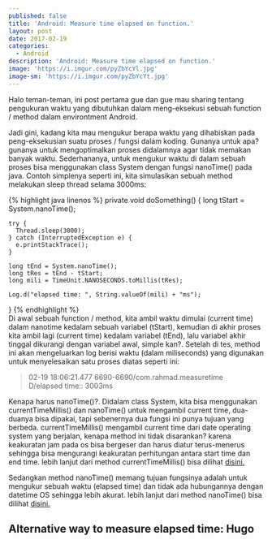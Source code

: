 ```yaml
---
published: false
title: 'Android: Measure time elapsed on function.'
layout: post
date: 2017-02-19
categories:
  - Android
description: 'Android: Measure time elapsed on function.'
image: 'https://i.imgur.com/pyZbYcYl.jpg'
image-sm: 'https://i.imgur.com/pyZbYcYt.jpg'
---
```


Halo teman-teman, ini post pertama gue dan gue mau sharing tentang pengukuran waktu yang dibutuhkan dalam meng-eksekusi sebuah function / method dalam environtment Android.

Jadi gini, kadang kita mau mengukur berapa waktu yang dihabiskan pada peng-eksekusian suatu proses / fungsi dalam koding. Gunanya untuk apa? gunanya untuk mengoptimalkan proses didalamnya agar tidak memakan banyak waktu. Sederhananya, untuk mengukur waktu di dalam sebuah proses bisa menggunakan class System dengan fungsi nanoTime() pada java. Contoh simplenya seperti ini, kita simulasikan sebuah method melakukan sleep thread selama 3000ms: 

{% highlight java linenos %}
private void doSomething() {
    long tStart = System.nanoTime();

    try {
      Thread.sleep(3000);
    } catch (InterruptedException e) {
      e.printStackTrace();
    }

    long tEnd = System.nanoTime();
    long tRes = tEnd - tStart;
    long mili = TimeUnit.NANOSECONDS.toMillis(tRes);

    Log.d("elapsed time: ", String.valueOf(mili) + "ms");
  }
{% endhighlight %}
<br/>
Di awal sebuah function / method, kita ambil waktu dimulai (current time) dalam nanotime kedalam sebuah variabel (tStart), kemudian di akhir proses kita ambil lagi (current time) kedalam variabel (tEnd), lalu variabel akhir tinggal dikurangi dengan variabel awal, simple kan?.
Setelah di tes, method ini akan mengeluarkan log berisi waktu (dalam miliseconds) yang digunakan untuk menyelesaikan satu proses diatas seperti ini:
>02-19 18:06:21.477 6690-6690/com.rahmad.measuretime D/elapsed time:: 3003ms

Kenapa harus nanoTime()?. Didalam class System, kita bisa menggunakan currentTimeMillis() dan nanoTime() untuk mengambil current time, dua-duanya bisa dipakai, tapi sebenernya dua fungsi ini punya tujuan yang berbeda.
currentTimeMillis() mengambil current time dari date operating system yang berjalan, kenapa method ini tidak disarankan? karena keakuratan jam pada os bisa bergeser dan harus diatur terus-menerus sehingga bisa mengurangi keakuratan perhitungan antara start time dan end time. lebih lanjut dari method currentTimeMillis() bisa dilihat [disini.](https://developer.android.com/reference/java/lang/System.html#currentTimeMillis())

Sedangkan method nanoTime() memang tujuan fungsinya adalah untuk mengukur sebuah waktu (elapsed time) dan tidak ada hubungannya dengan datetime OS sehingga lebih akurat. lebih lanjut dari method nanoTime() bisa dilihat [disini.](https://developer.android.com/reference/java/lang/System.html#nanoTime())

## Alternative way to measure elapsed time: Hugo
